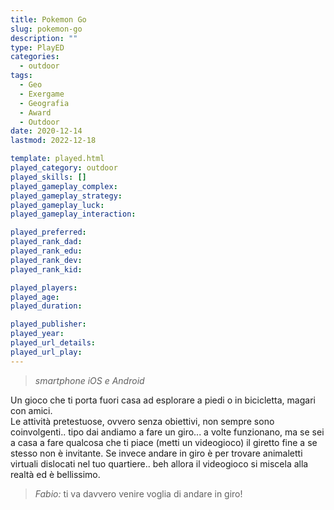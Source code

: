 ```yaml
---
title: Pokemon Go
slug: pokemon-go
description: ""
type: PlayED
categories:
  - outdoor
tags:
  - Geo
  - Exergame
  - Geografia
  - Award
  - Outdoor
date: 2020-12-14
lastmod: 2022-12-18

template: played.html
played_category: outdoor
played_skills: []
played_gameplay_complex:
played_gameplay_strategy:
played_gameplay_luck:
played_gameplay_interaction:

played_preferred:
played_rank_dad: 
played_rank_edu:
played_rank_dev:
played_rank_kid: 

played_players: 
played_age: 
played_duration: 

played_publisher: 
played_year: 
played_url_details: 
played_url_play: 
---
```

> *smartphone iOS e Android*

Un gioco che ti porta fuori casa ad esplorare a piedi o in bicicletta, magari con amici.  
Le attività pretestuose, ovvero senza obiettivi, non sempre sono coinvolgenti.. tipo dai andiamo a fare un giro... a volte funzionano, ma se sei a casa a fare qualcosa che ti piace (metti un videogioco) il giretto fine a se stesso non è invitante.
Se invece andare in giro è per trovare animaletti virtuali dislocati nel tuo quartiere.. beh allora il videogioco si miscela alla realtà ed è bellissimo.

> *Fabio:*
> ti va davvero venire voglia di andare in giro!
